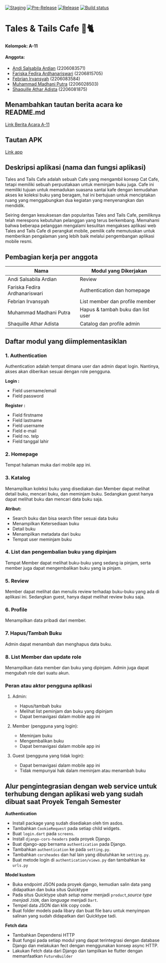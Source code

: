 [![Staging](https://github.com/PBP-A11/tales-tails-cafe-mobile/actions/workflows/staging.yml/badge.svg)](https://github.com/PBP-A11/tales-tails-cafe-mobile/actions/workflows/staging.yml)
[![Pre-Release](https://github.com/PBP-A11/tales-tails-cafe-mobile/actions/workflows/pre-release.yml/badge.svg)](https://github.com/PBP-A11/tales-tails-cafe-mobile/actions/workflows/pre-release.yml)
[![Release](https://github.com/PBP-A11/tales-tails-cafe-mobile/actions/workflows/release.yml/badge.svg)](https://github.com/PBP-A11/tales-tails-cafe-mobile/actions/workflows/release.yml)
[![Build status](https://build.appcenter.ms/v0.1/apps/9e46b3a5-8542-46e1-8e9d-a0f841142acc/branches/main/badge)](https://appcenter.ms)

# Tales & Tails Cafe 🏰🐈

#### Kelompok: A-11
#### Anggota:
- [Andi Salsabila Ardian](https://github.com/stronovski) (2206083571)
- [Fariska Fedira Ardhanariswari](https://github.com/fariskafedira) (2206815705)
- [Febrian Irvansyah](https://github.com/febrian-irv) (2206083584)
- [Muhammad Madhani Putra](https://github.com/mhmmdmadhanip) (2206028503)
- [Shaquille Athar Adista](https://github.com/AtharAdista) (2206081875)

## Menambahkan tautan berita acara ke README.md
[Link Berita Acara A-11](https://docs.google.com/spreadsheets/d/1p8euC71zwOiWv7plgYurs9e5wq0bpHTVqu4wkirNlBw/edit?usp=sharing)

## Tautan APK
[Link app](https://appcenter.ms)


## Deskripsi aplikasi (nama dan fungsi aplikasi)
Tales and Tails Cafe adalah sebuah Cafe yang mengambil konsep Cat Cafe, tetapi memiliki sebuah perpustakaan untuk meminjam buku juga. Cafe ini memiliki tujuan untuk memadukan suasana santai kafe dengan kemudahan akses ke koleksi buku yang beragam, hal ini bertujuan untuk menciptakan ruang yang menggabungkan dua kegiatan yang menyenangkan dan mendidik.

Seiring dengan kesuksesan dan popularitas Tales and Tails Cafe, pemiliknya telah merespons kebutuhan pelanggan yang terus berkembang. Memahami bahwa beberapa pelanggan mengalami kesulitan mengakses aplikasi web Tales and Tails Cafe di perangkat mobile, pemilik cafe memutuskan untuk memberikan pengalaman yang lebih baik melalui pengembangan aplikasi mobile resmi.
	
## Pembagian kerja per anggota

| Nama | Modul yang Dikerjakan |
|------|-----------------------|
| Andi Salsabila Ardian | Review |
| Fariska Fedira Ardhanariswari | Authentication dan homepage |
| Febrian Irvansyah | List member dan profile member |
| Muhammad Madhani Putra | Hapus & tambah buku dan list user |
| Shaquille Athar Adista | Catalog dan profile admin |

## Daftar modul yang diimplementasiklan
###  1. Authentication
Authentication adalah tempat dimana user dan admin dapat login. Nantinya, akses akan diberikan sesuai dengan role pengguna.

<b>Login :</b>
- Field username/email 
- Field password 

<b>Register : </b>
- Field firstname 
- Field lastname 
- Field username 
- Field e-mail 
- Field no. telp 
- Field tanggal lahir 

### 2. Homepage
Tempat halaman muka dari mobile app ini.

### 3. Katalog
Menampilkan koleksi buku yang disediakan dan Member dapat melihat detail buku, mencari buku, dan meminjam buku. Sedangkan guest hanya dapat melihat buku dan mencari data buku saja.

<b>Atribut:</b>
- Search buku dan bisa search filter sesuai data buku
- Menampilkan Ketersediaan buku
- Detail buku
- Menampilkan metadata dari buku
- Tempat user meminjam buku


### 4. List dan pengembalian buku yang dipinjam
Tempat Member dapat melihat buku-buku yang sedang ia pinjam, serta  member juga dapat mengembalikan buku yang ia pinjam.

### 5. Review
Member dapat melihat dan menulis review terhadap buku-buku yang ada di aplikasi ini. Sedangkan guest, hanya dapat melihat review buku saja.

### 6. Profile
Menampilkan data pribadi dari member.

### 7. Hapus/Tambah Buku
Admin dapat menambah dan menghapus data buku.

### 8. List Member dan update role
Menampilkan data member dan buku yang dipinjam. Admin juga dapat mengubah role dari suatu akun.

### Peran atau aktor pengguna aplikasi
1. Admin:
   - Hapus/tambah buku
   - Melihat list peminjam dan buku yang dipinjam
   - Dapat bernavigasi dalam mobile app ini
     
2. Member (pengguna yang login):
   - Meminjam buku
   - Mengembalikan buku
   - Dapat bernavigasi dalam mobile app ini
     
3. Guest (pengguna yang tidak login):
   - Dapat bernavigasi dalam mobile app ini
   - Tidak mempunyai hak dalam meminjam atau menambah buku

## Alur pengintegrasian dengan web service untuk terhubung dengan aplikasi web yang sudah dibuat saat Proyek Tengah Semester

<b>Authentication</b>

- Install package yang sudah disediakan oleh tim asdos.
- Tambahkan `CookieRequest` pada setiap child widgets.
- Buat `login.dart` pada `screens`.
- Install `django-cors-headers` pada proyek Django.
- Buat django-app bernama `authentication` pada Django.
- Tambahkan `authentication` ke pada `setting.py`.
- Tambahkan `corsheades` dan hal lain yang dibutuhkan ke `setting.py`.
- Buat metode login di `authentication/views.py` dan tambahkan ke `urls.py`
  
<b>Model kustom</b>

- Buka endpoint JSON pada proyek django, kemudian salin data yang didapatkan dan buka situs Quicktype
- Pada situs Quicktype ubah <i>setup name</i> menjadi `product`,<i>source type menjadi `JSON`</i>, dan <i>language</i> menjadi `Dart`.
- Tempel data JSON dan klik copy code.
- Buat folder models pada libary dan buat file baru untuk menyimpan salinan yang sudah didapatkan dari Quicktype tadi.

<b>Fetch data</b>

- Tambahkan Dependensi HTTP
- Buat fungsi pada setiap modul yang dapat terintegrasi dengan database Django dan melakukan fect dengan menggunakan konsep async HTTP.
- Lakukan Fetch data dari Django dan tampilkan ke flutter dengan memanfaatkan `FutureBuilder`



